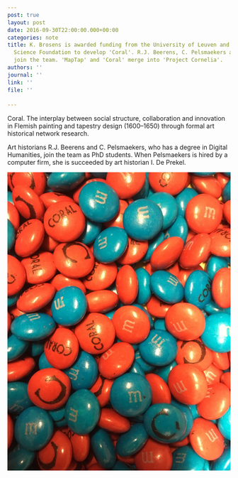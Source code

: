 ```yaml
---
post: true
layout: post
date: 2016-09-30T22:00:00.000+00:00
categories: note
title: K. Brosens is awarded funding from the University of Leuven and the Flemish
  Science Foundation to develop 'Coral'. R.J. Beerens, C. Pelsmaekers and I. De Prekel
  join the team. 'MapTap' and 'Coral' merge into 'Project Cornelia'.
authors: ''
journal: ''
link: ''
file: ''

---
```

Coral. The interplay between social structure, collaboration and innovation in Flemish painting and tapestry design (1600–1650) through formal art historical network research.

Art historians R.J. Beerens and C. Pelsmaekers, who has a degree in Digital Humanities, join the team as PhD students. When Pelsmaekers is hired by a computer firm, she is succeeded by art historian I. De Prekel.

![](/uploads/Cx9VRS4WIAANXSI.jpg)
